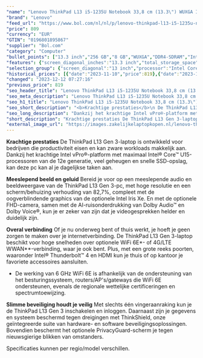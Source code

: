 ```yaml
---
"name": "Lenovo ThinkPad L13 i5-1235U Notebook 33,8 cm (13.3\") WUXGA Intel® Core™ i5 8 GB DDR4-SDRAM 256 GB SSD Wi-Fi 6 (802.11ax) Windows 11 Pro Zwart"
"brand": "Lenovo"
"feed_url": "https://www.bol.com/nl/nl/p/lenovo-thinkpad-l13-i5-1235u-notebook-33-8-cm-wuxga-intel-core-i5-8-gb-ddr4-sdram-256-gb-ssd-wi-fi-6-windows-11-pro-zwart/9300000109089596"
"price": 809
"currency": "EUR"
"GTIN": "0196801895867"
"supplier": "Bol.com"
"category": "Computer"
"bullet_points": ["13.3 inch","256 GB","8 GB","WUXGA","DDR4-SDRAM","Intel Iris Xe Graphics","Windows"]
"features": {"screen_diagonal_inches":"13.3 inch","total_storage_space":"256 GB","memory_size":"8 GB","graphics":"WUXGA","memory_type":"DDR4-SDRAM","graphics_card":"Intel Iris Xe Graphics","operating_system":"Windows"}
"selection_group": {"screen_diagonal":"13 inch","processor":"Intel Core i5","changed_price_past_3_days":true,"product_family":"Thinkpad"}
"historical_prices": [{"date":"2023-11-10","price":819},{"date":"2023-12-12","price":809}]
"changed": "2023-12-12 07:27:16"
"previous_price": 819
"seo_header_title": "Lenovo ThinkPad L13 i5-1235U Notebook 33,8 cm (13.3\") WUXGA Intel® Core™ i5 8 GB DDR4-SDRAM 256 GB SSD Wi-Fi 6 (802.11ax) Windows 11 Pro Zwart"
"seo_meta_description": "Lenovo ThinkPad L13 i5-1235U Notebook 33,8 cm (13.3\") WUXGA Intel® Core™ i5 8 GB DDR4-SDRAM 256 GB SSD Wi-Fi 6 (802.11ax) Windows 11 Pro Zwart"
"seo_h1_title": "Lenovo ThinkPad L13 i5-1235U Notebook 33,8 cm (13.3\") WUXGA Intel® Core™ i5 8 GB DDR4-SDRAM 256 GB SSD Wi-Fi 6 (802.11ax) Windows 11 Pro Zwart"
"seo_short_description": "<b>Krachtige prestaties</b>\n De ThinkPad L13 Gen 3-laptop is ontwikkeld voor bedrijven die productiviteit eisen en kan zware workloads makkelijk aan."
"seo_long_description": "Dankzij het krachtige Intel vPro®-platform met maximaal Intel® Core™ U15-processoren van de 12e generatie, veel geheugen en snelle SSD-opslag, kan deze pc kan al je dagelijkse taken aan. \n\n\n<b>Meeslepend beeld en geluid</b>\n Bereid je voor op een meeslepende audio en beeldweergave van de ThinkPad L13 Gen 3-pc, met hoge resolutie en een scherm/behuizing verhouding van 82,7%, compleet met de oogverblindende graphics van de optionele Intel Iris Xe. En met de optionele FHD-camera, samen met de AI-ruisonderdrukking van Dolby Audio™ en Dolby Voice®, kun je er zeker van zijn dat je videogesprekken helder en duidelijk zijn. \n\n\n<b>Overal verbinding</b>\n Of je nu onderweg bent of thuis werkt, je hoeft je geen zorgen te maken over je internetverbinding. De ThinkPad L13 Gen 3-laptop beschikt voor hoge snelheden over optionele WiFi 6E*- of 4G/LTE WWAN**-verbinding, waar je ook bent. Plus, met een grote reeks poorten, waaronder Intel® Thunderbolt™ 4 en HDMI kun je thuis of op kantoor je favoriete accessoires aansluiten. \n* De werking van 6 GHz WiFi 6E is afhankelijk van de ondersteuning van het besturingssysteem, routers/AP's/gateways die WiFi 6E ondersteunen, evenals de regionale wettelijke certificeringen en spectrumtoewijzing. \n\n<b>Slimme beveiliging houdt je veilig</b>\n Met slechts één vingeraanraking kun je de ThinkPad L13 Gen 3 inschakelen en inloggen. Daarnaast zijn je gegevens en systeem beschermd tegen dreigingen met ThinkShield, onze geïntegreerde suite van hardware- en software beveiligingsoplossingen. Bovendien beschermt het optionele PrivacyGuard-scherm je tegen nieuwsgierige blikken van omstanders. \n\nSpecificaties kunnen per regio/model verschillen."
"short_description": "Krachtige prestaties De ThinkPad L13 Gen 3-laptop is ontwikkeld voor bedrijven die productiviteit eisen en kan zware workloads makkelijk aan. Dankzij het krachtige Intel vPro®-platform met maximaal Intel® Core™ U15-processoren van de 12e generatie, veel geheugen en snelle SSD-opslag, kan deze pc kan al je dagelijkse taken aan. Meeslepend beeld en geluid Bereid je voor op een meeslepende audio en beeldweergave van de ThinkPad L13 Gen 3-pc, met hoge resolutie en een scherm/behuizing verhouding van 82,7%, compleet met de oogverblindende graphics van de optionele Intel Iris Xe. En met de optionele FHD-camera, samen met de AI-ruisonderdrukking van Dolby Audio™ en Dolby Voice®, kun je er zeker van zijn dat je videogesprekken helder en duidelijk zijn. Overal verbinding Of je nu onderweg bent of thuis werkt, je hoeft je geen zorgen te maken over je internetverbinding. De ThinkPad L13 Gen 3-laptop beschikt voor hoge snelheden over optionele WiFi 6E*- of 4G/LTE WWAN**-verbinding, waar je ook bent. Plus, met een grote reeks poorten, waaronder Intel® Thunderbolt™ 4 en HDMI kun je thuis of op kantoor je favoriete accessoires aansluiten. * De werking van 6 GHz WiFi 6E is afhankelijk van de ondersteuning van het besturingssysteem, routers/AP's/gateways die WiFi 6E ondersteunen, evenals de regionale wettelijke certificeringen en spectrumtoewijzing. Slimme beveiliging houdt je veilig Met slechts één vingeraanraking kun je de ThinkPad L13 Gen 3 inschakelen en inloggen. Daarnaast zijn je gegevens en systeem beschermd tegen dreigingen met ThinkShield, onze geïntegreerde suite van hardware- en software beveiligingsoplossingen. Bovendien beschermt het optionele PrivacyGuard-scherm je tegen nieuwsgierige blikken van omstanders. Specificaties kunnen per regio/model verschillen."
"external_image_url": "https://images.zakelijkelaptopkopen.nl/lenovo-thinkpad-l13-i5-1235u-notebook-33-8-cm-wuxga-intel-core-i5-8-gb-ddr4-sdram-256-gb-ssd-wi-fi-6-windows-11-pro-zwart.webp"
---
```


<b>Krachtige prestaties</b>
 De ThinkPad L13 Gen 3-laptop is ontwikkeld voor bedrijven die productiviteit eisen en kan zware workloads makkelijk aan. Dankzij het krachtige Intel vPro®-platform met maximaal Intel® Core™ U15-processoren van de 12e generatie, veel geheugen en snelle SSD-opslag, kan deze pc kan al je dagelijkse taken aan.


<b>Meeslepend beeld en geluid</b>
 Bereid je voor op een meeslepende audio en beeldweergave van de ThinkPad L13 Gen 3-pc, met hoge resolutie en een scherm/behuizing verhouding van 82,7%, compleet met de oogverblindende graphics van de optionele Intel Iris Xe. En met de optionele FHD-camera, samen met de AI-ruisonderdrukking van Dolby Audio™ en Dolby Voice®, kun je er zeker van zijn dat je videogesprekken helder en duidelijk zijn.


<b>Overal verbinding</b>
 Of je nu onderweg bent of thuis werkt, je hoeft je geen zorgen te maken over je internetverbinding. De ThinkPad L13 Gen 3-laptop beschikt voor hoge snelheden over optionele WiFi 6E*- of 4G/LTE WWAN**-verbinding, waar je ook bent. Plus, met een grote reeks poorten, waaronder Intel® Thunderbolt™ 4 en HDMI kun je thuis of op kantoor je favoriete accessoires aansluiten.
* De werking van 6 GHz WiFi 6E is afhankelijk van de ondersteuning van het besturingssysteem, routers/AP's/gateways die WiFi 6E ondersteunen, evenals de regionale wettelijke certificeringen en spectrumtoewijzing.

<b>Slimme beveiliging houdt je veilig</b>
 Met slechts één vingeraanraking kun je de ThinkPad L13 Gen 3 inschakelen en inloggen. Daarnaast zijn je gegevens en systeem beschermd tegen dreigingen met ThinkShield, onze geïntegreerde suite van hardware- en software beveiligingsoplossingen. Bovendien beschermt het optionele PrivacyGuard-scherm je tegen nieuwsgierige blikken van omstanders.

Specificaties kunnen per regio/model verschillen.